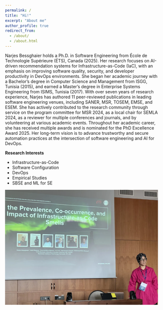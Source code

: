 ```yaml
---
permalink: /
title: "Hi!"
excerpt: "About me"
author_profile: true
redirect_from: 
  - /about/
  - /about.html
---
```


Narjes Bessghaier holds a Ph.D. in Software Engineering from École de Technologie Supérieure (ÉTS), Canada (2025). Her research focuses on AI-driven recommendation systems for Infrastructure-as-Code (IaC), with an emphasis on improving software quality, security, and developer productivity in DevOps environments. She began her academic journey with a Bachelor’s degree in Computer Science and Management from ISGG, Tunisia (2015), and earned a Master’s degree in Enterprise Systems Engineering from ISIMS, Tunisia (2017). 
With over seven years of research experience, Narjes has authored 11 peer-reviewed publications in leading software engineering venues, including SANER, MSR, TOSEM, EMSE, and ESEM. She has actively contributed to the research community through service on the program committee for MSR 2024, as a local chair for SEMLA 2024, as a reviewer for multiple conferences and journals, and by volunteering at various academic events. Throughout her academic career, she has received multiple awards and is nominated for the PhD Excellence Award 2025. Her long-term vision is to advance trustworthy and secure automation practices at the intersection of software engineering and AI for DevOps.


**Research Interests**
- Infrastructure-as-Code
- Software Configuration
- DevOps
- Empirical Studies
- SBSE and ML for SE


  
![SANER 2024 in Rovaniemi, Finland](images/Conference.png)
